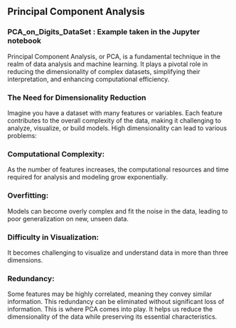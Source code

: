 ## Principal Component Analysis
### PCA_on_Digits_DataSet : Example taken in the Jupyter notebook 

Principal Component Analysis, or PCA, is a fundamental technique in the realm of data analysis and machine learning. It plays a pivotal role in reducing the dimensionality of complex datasets, simplifying their interpretation, and enhancing computational efficiency.

### The Need for Dimensionality Reduction
Imagine you have a dataset with many features or variables. Each feature contributes to the overall complexity of the data, making it challenging to analyze, visualize, or build models. High dimensionality can lead to various problems:

### Computational Complexity:
As the number of features increases, the computational resources and time required for analysis and modeling grow exponentially.

### Overfitting: 
Models can become overly complex and fit the noise in the data, leading to poor generalization on new, unseen data.

### Difficulty in Visualization:
It becomes challenging to visualize and understand data in more than three dimensions.

### Redundancy:
Some features may be highly correlated, meaning they convey similar information. This redundancy can be eliminated without significant loss of information.
This is where PCA comes into play. It helps us reduce the dimensionality of the data while preserving its essential characteristics.

